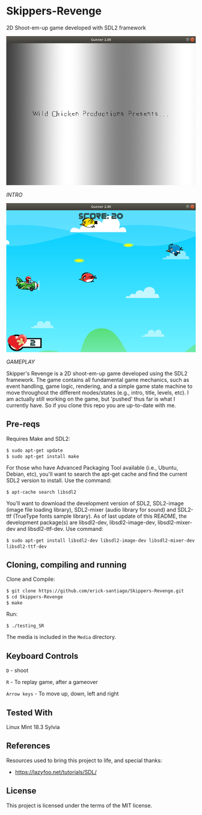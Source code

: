# Skippers-Revenge
2D Shoot-em-up game developed with SDL2 framework

![INTRO](Media/WildChickenProductions.png "INTRO")

*INTRO*


![GAMEPLAY](Media/SkippersRevenge_gamePlay.png "GAMEPLAY")

*GAMEPLAY*

Skipper's Revenge is a 2D shoot-em-up game developed using the SDL2 framework. The game contains all fundamental game mechanics, such as event handling, game logic, rendering, and a simple game state machine to move throughout the different modes/states (e.g., intro, title, levels, etc). I am actually still working on the game, but 'pushed' thus far is what I currently have.  So if you clone this repo you are up-to-date with me.

## Pre-reqs

Requires Make and SDL2:
```
$ sudo apt-get update
$ sudo apt-get install make
```

For those who have Advanced Packaging Tool available (i.e., Ubuntu, Debian, etc), you'll want to search the apt-get cache and find the current SDL2 version to install.  Use the command:
```
$ apt-cache search libsdl2
```
You'll want to download the development version of SDL2, SDL2-image (image file loading library), SDL2-mixer (audio library for sound) and SDL2-ttf (TrueType fonts sample library). As of last update of this README, the development package(s) are libsdl2-dev, libsdl2-image-dev, libsdl2-mixer-dev and libsdl2-ttf-dev.  Use command:
```
$ sudo apt-get install libsdl2-dev libsdl2-image-dev libsdl2-mixer-dev libsdl2-ttf-dev
```

## Cloning, compiling and running

Clone and Compile:
```
$ git clone https://github.com/erick-santiago/Skippers-Revenge.git
$ cd Skippers-Revenge
$ make
```

Run:
```
$ ./testing_SR
```
The media is included in the `Media` directory.

## Keyboard Controls

`D` - shoot

`R` - To replay game, after a gameover

`Arrow keys` - To move up, down, left and right

## Tested With
Linux Mint 18.3 Sylvia

## References
Resources used to bring this project to life, and special thanks:

- https://lazyfoo.net/tutorials/SDL/

## License
This project is licensed under the terms of the MIT license.
